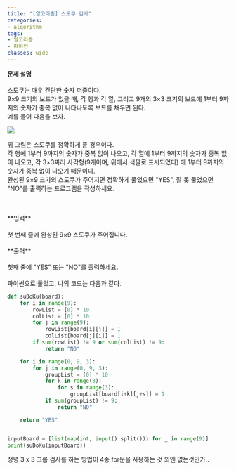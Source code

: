 ```yaml
---
title: "[알고리즘] 스도쿠 검사"
categories:
- algorithm
tags:
- 알고리즘
- 파이썬
classes: wide
---
```



**문제 설명**
<br>
<br>스도쿠는 매우 간단한 숫자 퍼즐이다.
<br>9×9 크기의 보드가 있을 때, 각 행과 각 열, 그리고 9개의 3×3 크기의 보드에 1부터 9까지의 숫자가 중복 없이 나타나도록 보드를 채우면 된다.
<br>예를 들어 다음을 보자.

<img src="{{site.url}}/assets/img/post/algo9.jpg">

위 그림은 스도쿠를 정확하게 푼 경우이다.
<br>각 행에 1부터 9까지의 숫자가 중복 없이 나오고, 각 열에 1부터 9까지의 숫자가 중복 없이 나오고, 각 3×3짜리 사각형(9개이며, 위에서 색깔로 표시되었다) 에 1부터 9까지의 숫자가 중복 없이 나오기 때문이다.
<br>완성된 9×9 크기의 스도쿠가 주어지면 정확하게 풀었으면 "YES", 잘 못 풀었으면 "NO"를 출력하는 프로그램을 작성하세요.

<br>
<br>**입력**
<br>
<br>첫 번째 줄에 완성된 9×9 스도쿠가 주어집니다.
<br>
<br>**출력**
<br>
<br>첫째 줄에 "YES" 또는 "NO"를 출력하세요.
<br>
<br>파이썬으로 풀었고, 나의 코드는 다음과 같다.

```python
def suDoKu(board):
    for i in range(9):
        rowList = [0] * 10
        colList = [0] * 10
        for j in range(9):
            rowList[board[i][j]] = 1
            colList[board[j][i]] = 1
        if sum(rowList) != 9 or sum(colList) != 9:
            return "NO"

    for i in range(0, 9, 3):
        for j in range(0, 9, 3):
            groupList = [0] * 10
            for k in range(3):
                for s in range(3):
                    groupList[board[i+k][j+s]] = 1
            if sum(groupList) != 9:
                return "NO"

    return "YES"


inputBoard = [list(map(int, input().split())) for _ in range(9)]
print(suDoKu(inputBoard))

```

정녕 3 x 3 그룹 검사를 하는 방법이 4중 for문을 사용하는 것 외엔 없는것인가..
